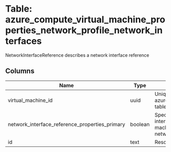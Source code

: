 
# Table: azure_compute_virtual_machine_properties_network_profile_network_interfaces
NetworkInterfaceReference describes a network interface reference
## Columns
| Name        | Type           | Description  |
| ------------- | ------------- | -----  |
|virtual_machine_id|uuid|Unique ID of azure_compute_virtual_machines table (FK)|
|network_interface_reference_properties_primary|boolean|Specifies the primary network interface in case the virtual machine has more than 1 network interface|
|id|text|Resource Id|
